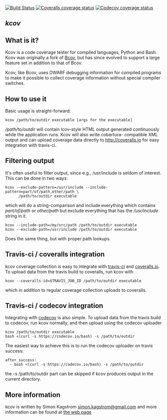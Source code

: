 [![Build Status](https://travis-ci.org/SimonKagstrom/kcov.svg?branch=master)](https://travis-ci.org/SimonKagstrom/kcov) [![Coveralls coverage status](https://img.shields.io/coveralls/SimonKagstrom/kcov.svg)](https://coveralls.io/r/SimonKagstrom/kcov?branch=master) [![Codecov coverage status](https://codecov.io/gh/SimonKagstrom/kcov/branch/master/graph/badge.svg)](https://codecov.io/gh/SimonKagstrom/kcov)

## *kcov*

What is it?
-----------
Kcov is a code coverage tester for compiled languages, Python and Bash.
Kcov was originally a fork of [Bcov](http://bcov.sf.net), but has since
evolved to support a large feature set in addition to that of Bcov.

Kcov, like Bcov, uses DWARF debugging information for compiled programs to
make it possible to collect coverage information without special compiler
switches.

How to use it
-------------
Basic usage is straight-forward:

```
kcov /path/to/outdir executable [args for the executable]
```

*/path/to/outdir* will contain lcov-style HTML output generated
continuously while the application runs. Kcov will also write cobertura-
compatible XML output and can upload coverage data directly to
http://coveralls.io for easy integration with travis-ci.

Filtering output
----------------
It's often useful to filter output, since e.g., /usr/include is seldom of interest.
This can be done in two ways:

```
kcov --exclude-pattern=/usr/include --include-pattern=part/of/path,other/path \
      /path/to/outdir executable
```

which will do a string-comparison and include everything which contains
*part/of/path* or *other/path* but exclude everything that has the
*/usr/include* string in it.

```
kcov --include-path=/my/src/path /path/to/outdir executable
kcov --exclude-path=/usr/include /path/to/outdir executable
```

Does the same thing, but with proper path lookups.

Travis-ci / coveralls integration
---------------------------------
kcov coverage collection is easy to integrate with [travis-ci](http://travis-ci.org) and
[coveralls.io](http://coveralls.io). To upload data from the travis build to coveralls,
run kcov with

```
kcov --coveralls-id=$TRAVIS_JOB_ID /path/to/outdir executable
```

which in addition to regular coverage collection uploads to coveralls.

Travis-ci / codecov integration
---------------------------------
Integrating with [codecov](http://codecov.io) is also simple. To upload data from the travis build to codecov, run kcov normally, and then upload using the codecov uploader

```
kcov /path/to/outdir executable
bash <(curl -s https://codecov.io/bash) -s /path/to/outdir
```

The easiest way to achieve this is to run the codecov uploader on travis success:

```
after_success:
  - bash <(curl -s https://codecov.io/bash) -s /path/to/outdir
```

the -s /path/to/outdir part can be skipped if kcov produces output in the current directory.

More information
----------------
kcov is written by Simon Kagstrom <simon.kagstrom@gmail.com> and more
information can be found at [the web page](http://simonkagstrom.github.com/kcov/index.html)
